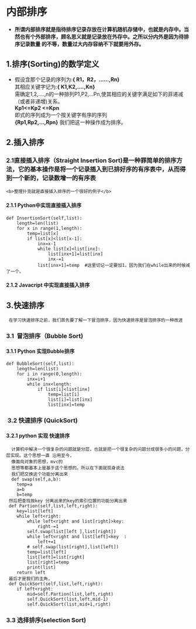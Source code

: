 # 内部排序
-  <b>所谓内部排序就是指待排序记录存放在计算机随机存储中，也就是内存中。当然也有个外部排序，顾名思义就是记录放在外存中。之所以分内外是因为待排序记录数量
  的不等，数量过大内存容纳不下就要用外存。</b>
## 1.排序(Sorting)的数学定义
- 假设含那个记录的序列为:<b>{ R1，R2，......,Rn}</b><br>
  其相应关键字记为:<b>{ K1,K2,....,Kn}</b><br>
  需确定1,2,....,n的一种排列P1,P2,...Pn,使其相应的关键字满足如下的菲递减（或者非递增)关系。<br>
  <b>Kp1<=Kp2 <=Kpn <br></b>
   即式的序列成为一个按关键字有序的序列<br>
   <b>{Rp1,Rp2,...,Rpn}</b> 我们把这一种操作成为排序。
## 2.插入排序
### 2.1直接插入排序（Straight Insertion Sort)是一种罪简单的排序方法，它的基本操作是将一个记录插入到已排好序的有序表中，从而得到一个新的，记录数增一的有序表
	<b>整理扑克就是直接插入排序的一个很好的例子</b>
#### 2.1.1 Python中实现直接插入排序
	def InsertionSort(self,list):
		length=len(list)
		for x in range(1,length):
			temp=list[x]
			if list[x]<list[x-1]:
				inx=x-1
				while list[x]<list[inx]:
					list[inx+1]=list[inx]
					inx-=1
				list[inx+1]=temp  #这里切记一定要加1，因为我们在while出来的时候减了一个。
#### 2.1.2 Javacript 中实现直接插入排序
## 3.快速排序
	 在学习快速排序之前，我们首先要了解一下冒泡排序，因为快速排序是冒泡排序的一种改进
### 3.1  冒泡排序（Bubble Sort)
#### 3.1.1 Python 实现Bubble排序
	def BubbleSort(self,list):
		length=len(list)
		for i in range(0,length):
			inx=i+1
			while inx<length:
				if list[i]<list[inx]
					temp=list[i]
					list[i]=list[inx]
					list[inx]=temp
###  3.2 快速排序 (QuickSort)
#### 3.2.1 python 实现 快速排序
	  计算机中解决一个很复杂的问题就是分层，也就是把一个很复杂的问题分成很多小的问题，分层实现。这个思想一直 沿用至今，
	  像面向对象的思想，mvc的
	  思想等都基本上是基于这个思想的。所以在下面就现身说法
	  我们把交换这个功能分离出来
	  def swap(self,a,b):
	  	temp=a
		a=b
		b=temp
	 然后把查找按key 分离出来的key的索引位置的功能分离出来
	 def Partion(self,list,left,right):
	 	key=list[left]
		while left<right:
			while left<right and list[right]>key:
				right-=1
			self.swap(list[left ],list[right])
			while left<right and list[left]<key  :
				left+=1             
			# self.swap(list[right],list[left])
			temp=list[left]                    
			list[left]=list[right]
			list[right]=temp
			print(list)	
		return left
	 最后才是我们的主角，
	 def QuickSort(self,list,left,right):
		if left<right:
			mid=self.Partion(list,left,right)
			self.QuickSort(list,left,mid-1)
			self.QuickSort(list,mid+1,right)
### 3.3 选择排序(selection Sort)
	
			
			
	
